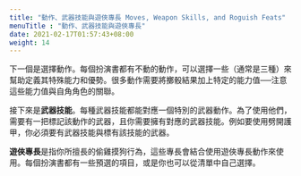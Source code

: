 ```yaml
---
title: "動作、武器技能與遊俠專長 Moves, Weapon Skills, and Roguish Feats"
menuTitle : "動作、武器技能與遊俠專長"
date: 2021-02-17T01:57:43+08:00
weight: 14
---
```


下一個是選擇動作。每個扮演書都有不動的動作，可以選擇一些（通常是三種）來幫助定義其特殊能力和優勢。很多動作需要將擲骰結果加上特定的能力值──注意這些能力值與自角角色的關聯。

接下來是**武器技能**。每種武器技能都能對應一個特別的武器動作。為了使用他們，需要有一把標記該動作的武器，且你需要擁有對應的武器技能。例如要使用劈開護甲，你必須要有武器技能與標有該技能的武器。

**遊俠專長**是指你所擅長的偷雞摸狗行為，這些專長會結合使用遊俠專長動作來使用。每個扮演書都有一些預選的項目，或是你也可以從清單中自己選擇。

